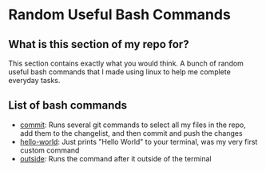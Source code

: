 # Random Useful Bash Commands

## What is this section of my repo for?
This section contains exactly what you would think. A bunch of random useful bash commands that I made using linux to help me complete everyday tasks. 

## List of bash commands
- [commit](./commit): Runs several git commands to select all my files in the repo, add them to the changelist, and then commit and push the changes
- [hello-world](./hello-world): Just prints "Hello World" to your terminal, was my very first custom command
- [outside](./outside): Runs the command after it outside of the terminal